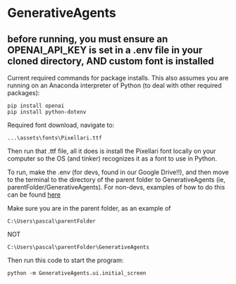 # GenerativeAgents

## before running, you must ensure an OPENAI_API_KEY is set in a .env file in your cloned directory, AND custom font is installed

Current required commands for package installs. This also assumes you are running on an Anaconda interpreter of Python (to deal with other required packages):
```
pip install openai
pip install python-dotenv
```

Required font download, navigate to:
```
...\assets\fonts\Pixellari.ttf
```
Then run that .ttf file, all it does is install the Pixellari font locally on your computer so the OS (and tinker) recognizes it as a font to use in Python.

To run, make the .env (for devs, found in our Google Drive!!), and then move to the terminal to the directory of the parent folder to GenerativeAgents (ie, parentFolder/GenerativeAgents). For non-devs, examples of how to do this can be found [here](https://learn.griptape.ai/latest/setup/02_openai/)

Make sure you are in the parent folder, as an example of
```
C:\Users\pascal\parentFolder
```
NOT
```
C:\Users\pascal\parentFolder\GenerativeAgents
```

Then run this code to start the program:
```
python -m GenerativeAgents.ui.initial_screen
```
